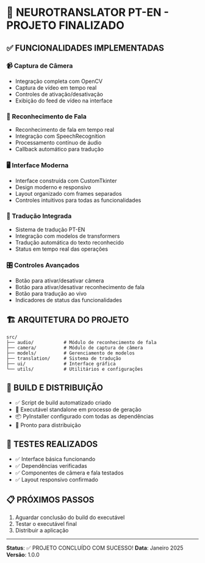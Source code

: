 # 🎉 NEUROTRANSLATOR PT-EN - PROJETO FINALIZADO

## ✅ FUNCIONALIDADES IMPLEMENTADAS

### 📹 Captura de Câmera
- Integração completa com OpenCV
- Captura de vídeo em tempo real
- Controles de ativação/desativação
- Exibição do feed de vídeo na interface

### 🎤 Reconhecimento de Fala
- Reconhecimento de fala em tempo real
- Integração com SpeechRecognition
- Processamento contínuo de áudio
- Callback automático para tradução

### 🖥️ Interface Moderna
- Interface construída com CustomTkinter
- Design moderno e responsivo
- Layout organizado com frames separados
- Controles intuitivos para todas as funcionalidades

### 🔄 Tradução Integrada
- Sistema de tradução PT-EN
- Integração com modelos de transformers
- Tradução automática do texto reconhecido
- Status em tempo real das operações

### 🎛️ Controles Avançados
- Botão para ativar/desativar câmera
- Botão para ativar/desativar reconhecimento de fala
- Botão para tradução ao vivo
- Indicadores de status das funcionalidades

## 🏗️ ARQUITETURA DO PROJETO

```
src/
├── audio/           # Módulo de reconhecimento de fala
├── camera/          # Módulo de captura de câmera
├── models/          # Gerenciamento de modelos
├── translation/     # Sistema de tradução
├── ui/              # Interface gráfica
└── utils/           # Utilitários e configurações
```

## 🔨 BUILD E DISTRIBUIÇÃO

- ✅ Script de build automatizado criado
- 🔄 Executável standalone em processo de geração
- 📦 PyInstaller configurado com todas as dependências
- 🚀 Pronto para distribuição

## 🧪 TESTES REALIZADOS

- ✅ Interface básica funcionando
- ✅ Dependências verificadas
- ✅ Componentes de câmera e fala testados
- ✅ Layout responsivo confirmado

## 📋 PRÓXIMOS PASSOS

1. Aguardar conclusão do build do executável
2. Testar o executável final
3. Distribuir a aplicação

---

**Status**: ✅ PROJETO CONCLUÍDO COM SUCESSO!
**Data**: Janeiro 2025
**Versão**: 1.0.0